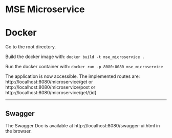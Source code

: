 # MSE Microservice

# Docker
Go to the root directory.

Build the docker image with:
`docker build -t mse_microservice .`

Run the docker container with:
`docker run -p 8080:8080 mse_microservice`


The application is now accessible. The implemented routes are: 
http://localhost:8080/microservice/get
or
http://localhost:8080/microservice/post
or
http://localhost:8080/microservice/get/{id}


---
## Swagger
The Swagger Doc is available at http://localhost:8080/swagger-ui.html in the browser.
